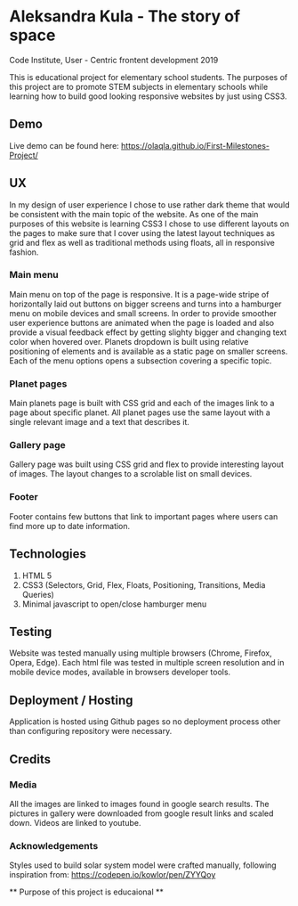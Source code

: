 # Aleksandra Kula - The story of space 
Code Institute, User - Centric frontent development 2019

This is educational project for elementary school students. 
The purposes of this project are to promote STEM subjects in elementary schools 
while learning how to build good looking responsive websites by just using CSS3.

## Demo 

Live demo can be found here: https://olaqla.github.io/First-Milestones-Project/

## UX 

In my design of user experience I chose to use rather dark theme that would be consistent with 
the main topic of the website. As one of the main purposes of this website is 
learning CSS3 I chose to use different layouts on the pages to make sure that I cover using the latest 
layout techniques as grid and flex as well as traditional methods using floats, all in responsive fashion.

### Main menu

Main menu on top of the page is responsive. It is a page-wide stripe of horizontally laid out buttons on bigger screens and turns into a hamburger menu on mobile devices and small screens. 
In order to provide smoother user experience buttons are animated when the page is loaded and also provide a visual feedback effect by getting slighty bigger and changing text color when hovered over. 
Planets dropdown is built using relative positioning of elements and is available as a static page on smaller screens. 
Each of the menu options opens a subsection covering a specific topic. 

### Planet pages

Main planets page is built with CSS grid and each of the images link to a page about specific planet. 
All planet pages use the same layout with a single relevant image and a text that describes it. 

### Gallery page

Gallery page was built using CSS grid and flex to provide interesting layout of images. The layout changes to a scrolable list on small devices. 

### Footer

Footer contains few buttons that link to important pages where users can find more up to date information. 

## Technologies

1. HTML 5
2. CSS3 (Selectors, Grid, Flex, Floats, Positioning, Transitions, Media Queries)
3. Minimal javascript to open/close hamburger menu

## Testing 

Website was tested manually using multiple browsers (Chrome, Firefox, Opera, Edge).
Each html file was tested in multiple screen resolution and in mobile device modes, available in browsers developer tools. 

## Deployment / Hosting

Application is hosted using Github pages so no deployment process other than configuring repository were necessary.

## Credits

### Media

All the images are linked to images found in google search results.
The pictures in gallery were downloaded from google result links and scaled down.
Videos are linked to youtube.

### Acknowledgements

Styles used to build solar system model were crafted manually, following inspiration from: https://codepen.io/kowlor/pen/ZYYQoy

** Purpose of this project is educaional **